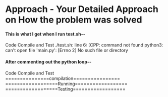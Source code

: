# Approach - Your Detailed Approach on How the problem was solved

#### This is what I get when I run test.sh--

Code Compile and Test
./test.sh: line 6: [CPP: command not found
python3: can't open file 'main.py': [Errno 2] No such file or directory

#### After commenting out the python loop--

Code Compile and Test
===============compilation================
==================Running==================
==================Testing==================